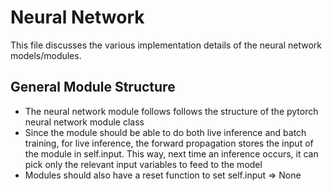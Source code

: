 # Neural Network

This file discusses the various implementation details of the neural network models/modules.

## General Module Structure

- The neural network module follows follows the structure of the pytorch neural network module class
- Since the module should be able to do both live inference and batch training, for live inference, the forward propagation stores the input of the module in self.input. This way, next time an inference occurs, it can pick only the relevant input variables to feed to the model
- Modules should also have a reset function to set self.input => None